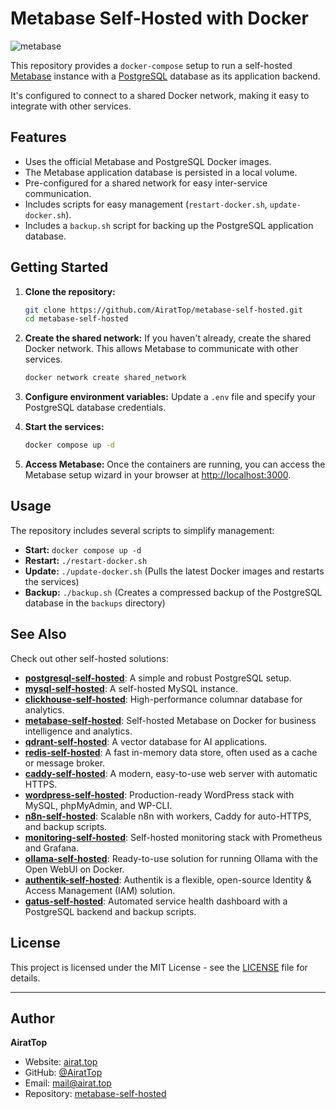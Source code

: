 # Metabase Self-Hosted with Docker

![metabase](https://repository-images.githubusercontent.com/1071483828/2e3ee35d-850f-4443-a0cb-4d0ea6e07852)

This repository provides a `docker-compose` setup to run a self-hosted [Metabase](https://www.metabase.com/) instance with a [PostgreSQL](https://www.postgresql.org/) database as its application backend.

It's configured to connect to a shared Docker network, making it easy to integrate with other services.

## Features

- Uses the official Metabase and PostgreSQL Docker images.
- The Metabase application database is persisted in a local volume.
- Pre-configured for a shared network for easy inter-service communication.
- Includes scripts for easy management (`restart-docker.sh`, `update-docker.sh`).
- Includes a `backup.sh` script for backing up the PostgreSQL application database.

## Getting Started

1.  **Clone the repository:**
    ```bash
    git clone https://github.com/AiratTop/metabase-self-hosted.git
    cd metabase-self-hosted
    ```

2.  **Create the shared network:**
    If you haven't already, create the shared Docker network. This allows Metabase to communicate with other services.
    ```bash
    docker network create shared_network
    ```

3.  **Configure environment variables:**
    Update a `.env` file and specify your PostgreSQL database credentials.


4.  **Start the services:**
    ```bash
    docker compose up -d
    ```

5.  **Access Metabase:**
    Once the containers are running, you can access the Metabase setup wizard in your browser at [http://localhost:3000](http://localhost:3000).

## Usage

The repository includes several scripts to simplify management:

-   **Start:** `docker compose up -d`
-   **Restart:** `./restart-docker.sh`
-   **Update:** `./update-docker.sh` (Pulls the latest Docker images and restarts the services)
-   **Backup:** `./backup.sh` (Creates a compressed backup of the PostgreSQL database in the `backups` directory)

## See Also

Check out other self-hosted solutions:

-   [**postgresql-self-hosted**](https://github.com/AiratTop/postgresql-self-hosted): A simple and robust PostgreSQL setup.
-   [**mysql-self-hosted**](https://github.com/AiratTop/mysql-self-hosted): A self-hosted MySQL instance.
-   [**clickhouse-self-hosted**](https://github.com/AiratTop/clickhouse-self-hosted): High-performance columnar database for analytics.
-   [**metabase-self-hosted**](https://github.com/AiratTop/metabase-self-hosted): Self-hosted Metabase on Docker for business intelligence and analytics.
-   [**qdrant-self-hosted**](https://github.com/AiratTop/qdrant-self-hosted): A vector database for AI applications.
-   [**redis-self-hosted**](https://github.com/AiratTop/redis-self-hosted): A fast in-memory data store, often used as a cache or message broker.
-   [**caddy-self-hosted**](https://github.com/AiratTop/caddy-self-hosted): A modern, easy-to-use web server with automatic HTTPS.
-   [**wordpress-self-hosted**](https://github.com/AiratTop/wordpress-self-hosted): Production-ready WordPress stack with MySQL, phpMyAdmin, and WP-CLI.
-   [**n8n-self-hosted**](https://github.com/AiratTop/n8n-self-hosted): Scalable n8n with workers, Caddy for auto-HTTPS, and backup scripts.
-   [**monitoring-self-hosted**](https://github.com/AiratTop/monitoring-self-hosted): Self-hosted monitoring stack with Prometheus and Grafana.
-   [**ollama-self-hosted**](https://github.com/AiratTop/ollama-self-hosted): Ready-to-use solution for running Ollama with the Open WebUI on Docker.
-   [**authentik-self-hosted**](https://github.com/AiratTop/authentik-self-hosted): Authentik is a flexible, open-source Identity & Access Management (IAM) solution.
-   [**gatus-self-hosted**](https://github.com/AiratTop/gatus-self-hosted): Automated service health dashboard with a PostgreSQL backend and backup scripts.

## License

This project is licensed under the MIT License - see the [LICENSE](LICENSE) file for details.

---

## Author

**AiratTop**

- Website: [airat.top](https://airat.top)
- GitHub: [@AiratTop](https://github.com/AiratTop)
- Email: [mail@airat.top](mailto:mail@airat.top)
- Repository: [metabase-self-hosted](https://github.com/AiratTop/metabase-self-hosted)

